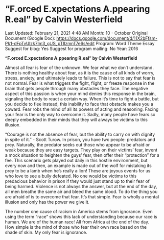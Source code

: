 # “F.orced E.xpectations A.ppearing R.eal” by Calvin Westerfield

Last Updated: February 21, 2021 4:48 AM
Month: 10 - October
Original Document (Google Doc): https://docs.google.com/document/d/11X2bFfsm-Pk1-dFpTvUlzk7Im3_gUS_pTIIzmnT7e6s/edit
Program: Word Theme Essay
Suggest for blog: Yes
Suggest for program mailing: No
Year: 2016

**“F.orced E.xpectations A.ppearing R.eal” by Calvin Westerfield**

Almost all fear is fear of the unknown. We fear what we don’t understand. There is nothing healthy about fear, as it is the cause of all kinds of worry, stress, anxiety, and ultimately leads to failure. This is not to say that fear is not normal. Fear is what triggers the fight, flight, or freeze response in the brain that gets people through many obstacles they face. The negative aspect of this passion is when your mind denies this response in the brain, signaling the body to react a certain way. When it’s time to fight a battle, but you decide to flee instead, this inability to face that obstacle makes you a coward. Fear robs the mind of all its powers of acting and reasoning. Facing your fear is the only way to overcome it. Sadly, many people have fears so deeply embedded in their minds that they will always be victims to this illusion.

“Courage is not the absence of fear, but the ability to carry on with dignity in spite of it.” - Scott Turow. In prison, you have two people: predators and prey. Naturally, the predator seeks out those who appear to be afraid or weak because they are easy targets. They play on their victims’ fear, invent a mock situation to heighten the guys’ fear, then offer their “protection” for a fee. This scenario gets played out daily in this hostile environment, but every now and then, an example is made out of the wolf for mistaking its prey to be a lamb when he’s really a lion! These are joyous events for us who love to see a bully defeated. No one would be victims to this predacious behavior in prison if they would just stand up to their fear of being harmed. Violence is not always the answer, but at the end of the day, all men breathe the same air and bleed the same blood. To do the thing you are afraid of is to overcome that fear. It’s that simple. Fear is wholly a mental illusion and only has the power we give it.

The number one cause of racism in America stems from ignorance. Even using the term “race” shows this lack of understanding because our race is human. We are of the human race! All from Africa at the end of the day. How simple is the mind of those who fear their own race based on the shade of skin. My only fear is ignorance.